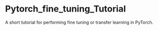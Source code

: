 # Pytorch_fine_tuning_Tutorial
A short tutorial for performing fine tuning or transfer learning in PyTorch.
